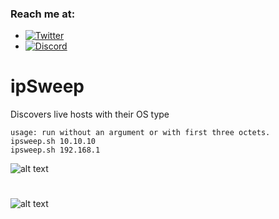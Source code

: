 ### Reach me at:
- [![Twitter](https://img.shields.io/twitter/follow/abdulr7mann?style=social)](https://twitter.com/intent/follow?screen_name=abdulr7mann)
- [![Discord](https://user-images.githubusercontent.com/7288322/34429152-141689f8-ecb9-11e7-8003-b5a10a5fcb29.png?label=Join&amp;style=social)](https://discord.gg/pN5dPYu)
# ipSweep
Discovers live hosts with their OS type
```
usage: run without an argument or with first three octets.
ipsweep.sh 10.10.10
ipsweep.sh 192.168.1
```
![alt text](https://i.imgur.com/tkP93lT.png)
#
![alt text](https://i.imgur.com/ym5VWSr.png)
